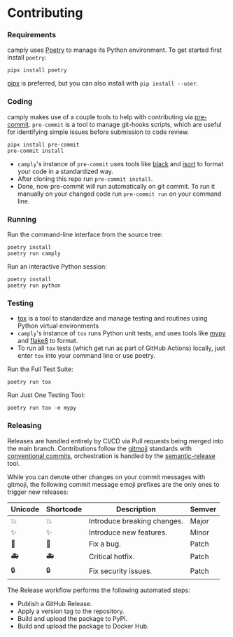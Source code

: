 # Contributing

### Requirements

camply uses [Poetry] to manage its Python environment.
To get started first install `poetry`:

```shell
pipx install poetry
```

[pipx] is preferred, but you can also install with `pip install --user`.

### Coding

camply makes use of a couple tools to help with contributing via
[pre-commit]. `pre-commit` is a tool to manage git-hooks scripts, which are useful
for identifying simple issues before submission to code review.

```shell
pipx install pre-commit
pre-commit install
```

-   `camply`'s instance of `pre-commit` uses tools like [black](https://github.com/psf/black)
    and
    [isort](https://pycqa.github.io/isort/) to format your code in a standardized way.
-   After cloning this repo run `pre-commit install`.
-   Done, now pre-commit will run automatically on git commit. To run it manually on your changed
    code run `pre-commit run` on your command line.

### Running

Run the command-line interface from the source tree:

```shell
poetry install
poetry run camply
```

Run an interactive Python session:

```shell
poetry install
poetry run python
```

### Testing

-   [tox](https://tox.wiki/en/latest/) is a tool to standardize and manage testing and routines
    using Python virtual environments
-   `camply`'s instance of `tox` runs Python unit tests, and uses tools like
    [mypy](https://github.com/python/mypy) and [flake8](https://flake8.pycqa.org/en/latest/pre) to
    format.
-   To run all `tox` tests (which get run as part of GitHub Actions) locally, just enter `tox`
    into your command line or use poetry.

Run the Full Test Suite:

```tox
poetry run tox
```

Run Just One Testing Tool:

```shell
poetry run tox -e mypy
```

### Releasing

Releases are handled entirely by CI/CD via Pull requests being merged into
the main branch. Contributions follow the [gitmoji] standards with [conventional commits],
orchestration is handled by the [semantic-release] tool.

While you can denote other changes on your commit messages with gitmoji, the following
commit message emoji prefixes are the only ones to trigger new releases:

| Unicode | Shortcode   | Description                 | Semver |
| ------- | ----------- | --------------------------- | ------ |
| 💥      | :boom:      | Introduce breaking changes. | Major  |
| ✨      | :sparkles:  | Introduce new features.     | Minor  |
| 🐛      | :bug:       | Fix a bug.                  | Patch  |
| 🚑      | :ambulance: | Critical hotfix.            | Patch  |
| 🔒      | :lock:      | Fix security issues.        | Patch  |

The Release workflow performs the following automated steps:

-   Publish a GitHub Release.
-   Apply a version tag to the repository.
-   Build and upload the package to PyPI.
-   Build and upload the package to Docker Hub.

[codecov]: https://codecov.io/
[cookiecutter]: https://github.com/audreyr/cookiecutter
[github]: https://github.com/
[install-poetry.py]: https://raw.githubusercontent.com/python-poetry/poetry/master/install-poetry.py
[nox]: https://nox.thea.codes/
[nox-poetry]: https://nox-poetry.readthedocs.io/
[pipx]: https://pipxproject.github.io/pipx/
[poetry]: https://python-poetry.org/
[poetry version]: https://python-poetry.org/docs/cli/#version
[pyenv]: https://github.com/pyenv/pyenv
[pypi]: https://pypi.org/
[read the docs]: https://readthedocs.org/
[testpypi]: https://test.pypi.org/
[pre-commit]: https://pre-commit.com/
[gitmoji]: https://gitmoji.dev/
[conventional commits]: https://www.conventionalcommits.org/en/v1.0.0/
[semantic-release]: https://github.com/semantic-release/semantic-release
